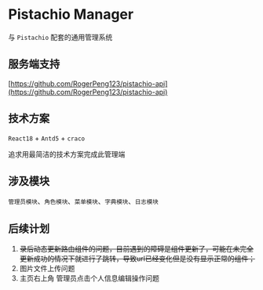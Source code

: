 # Pistachio Manager

与 `Pistachio` 配套的通用管理系统

## 服务端支持

[https://github.com/RogerPeng123/pistachio-api](https://github.com/RogerPeng123/pistachio-api)

## 技术方案

`React18` + `Antd5` + `craco`

追求用最简洁的技术方案完成此管理端

## 涉及模块

`管理员模块`、`角色模块`、`菜单模块`、`字典模块`、`日志模块`

## 后续计划
1. ~~录后动态更新路由组件的问题，目前遇到的障碍是组件更新了，可能在未完全更新成功的情况下就进行了跳转，导致url已经变化但是没有显示正常的组件；~~
2. 图片文件上传问题
3. 主页右上角 管理员点击个人信息编辑操作问题